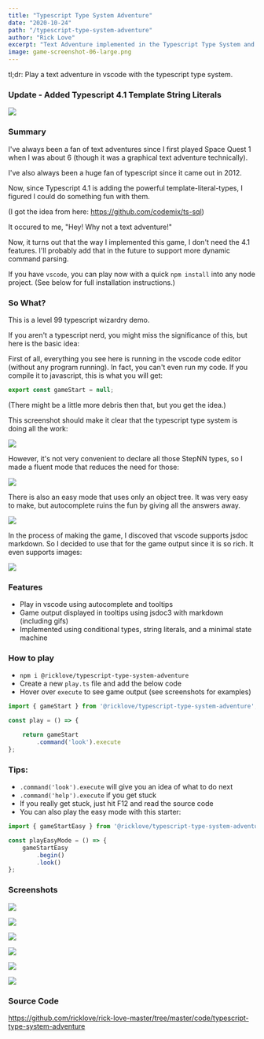 ```yaml
---
title: "Typescript Type System Adventure"
date: "2020-10-24"
path: "/typescript-type-system-adventure"
author: "Rick Love"
excerpt: "Text Adventure implemented in the Typescript Type System and Vscode JsDoc Viewer"
image: game-screenshot-06-large.png
---
```


tl;dr: Play a text adventure in vscode with the typescript type system.

### Update - Added Typescript 4.1 Template String Literals

![](typescript-4-1-features.png)

### Summary

I've always been a fan of text adventures since I first played Space Quest 1 when I was about 6 (though it was a graphical text adventure technically).

I've also always been a huge fan of typescript since it came out in 2012.

Now, since Typescript 4.1 is adding the powerful template-literal-types, I figured I could do something fun with them.

(I got the idea from here: https://github.com/codemix/ts-sql)

It occured to me, "Hey! Why not a text adventure!"

Now, it turns out that the way I implemented this game, I don't need the 4.1 features. I'll probably add that in the future to support more dynamic command parsing.

If you have `vscode`, you can play now with a quick `npm install` into any node project. (See below for full installation instructions.)

### So What?

This is a level 99 typescript wizardry demo. 

If you aren't a typescript nerd, you might miss the significance of this, but here is the basic idea:

First of all, everything you see here is running in the vscode code editor (without any program running). In fact, you can't even run my code. If you compile it to javascript, this is what you will get:

```ts
export const gameStart = null;
```

(There might be a little more debris then that, but you get the idea.)

This screenshot should make it clear that the typescript type system is doing all the work:

![](game-screenshot-04-type-only.png)

However, it's not very convenient to declare all those StepNN types, so I made a fluent mode that reduces the need for those:

![](game-screenshot-01.png)

There is also an easy mode that uses only an object tree. It was very easy to make, but autocomplete ruins the fun by giving all the answers away. 

![](game-screenshot-05-easy.png)

In the process of making the game, I discoved that vscode supports jsdoc markdown. So I decided to use that for the game output since it is so rich. It even supports images:

![](game-screenshot-03.png)



### Features

- Play in vscode using autocomplete and tooltips
- Game output displayed in tooltips using jsdoc3 with markdown (including gifs)
- Implemented using conditional types, string literals, and a minimal state machine

### How to play

- `npm i @ricklove/typescript-type-system-adventure`
- Create a new `play.ts` file and add the below code
- Hover over `execute` to see game output (see screenshots for examples)

```ts
import { gameStart } from '@ricklove/typescript-type-system-adventure';

const play = () => {

    return gameStart
        .command('look').execute
};

```

### Tips:

- `.command('look').execute` will give you an idea of what to do next
- `.command('help').execute` if you get stuck
- If you really get stuck, just hit F12 and read the source code
- You can also play the easy mode with this starter:

```ts
import { gameStartEasy } from '@ricklove/typescript-type-system-adventure';

const playEasyMode = () => {
    gameStartEasy
        .begin()
        .look()
};

```

### Screenshots

![](game-screenshot-01.png)

![](game-screenshot-02.png)

![](game-screenshot-03.png)

![](game-screenshot-04-type-only.png)

![](game-screenshot-05-easy.png)

![](game-screenshot-06-large.png)

### Source Code

https://github.com/ricklove/rick-love-master/tree/master/code/typescript-type-system-adventure